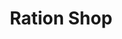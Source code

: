 ---
title: "Ration Shop"
url: /mannarkad/ration-shop-calicut-malappuram-palakkad-road-kodakkad/
shop: Lebensmittel
---